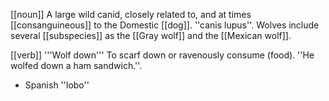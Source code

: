 [[noun]] A large wild canid, closely related to, and at times [[consanguineous]] to the Domestic [[dog]]. ''canis lupus''. Wolves include several [[subspecies]] as the [[Gray wolf]] and the [[Mexican wolf]].

[[verb]] '''Wolf down''' To scarf down or ravenously consume (food). ''He wolfed down a ham sandwich.''.

* Spanish ''lobo''